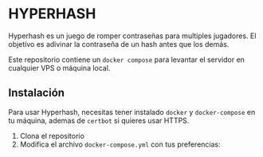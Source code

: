 # HYPERHASH

Hyperhash es un juego de romper contraseñas para multiples jugadores. El objetivo es adivinar la contraseña de un hash antes que los demás.

Este repositorio contiene un `docker compose` para levantar el servidor en cualquier VPS o máquina local.

## Instalación

Para usar Hyperhash, necesitas tener instalado `docker` y `docker-compose` en tu máquina, ademas de `certbot` si quieres usar HTTPS.

1. Clona el repositorio
2. Modifica el archivo `docker-compose.yml` con tus preferencias:
    

